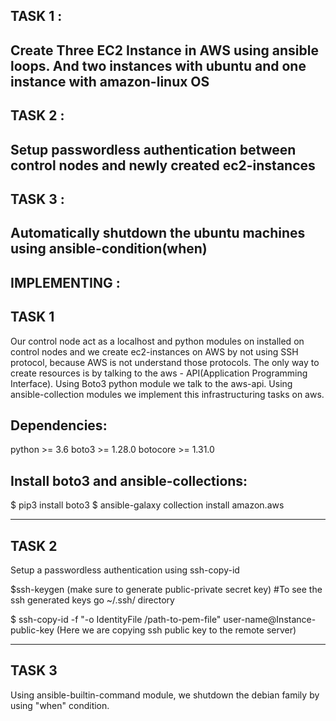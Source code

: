 TASK 1 :
----
Create Three EC2 Instance in AWS using ansible loops. And two instances with ubuntu and one instance with amazon-linux OS
---

TASK 2 :
---
Setup passwordless authentication between control nodes and newly created ec2-instances
---

TASK 3 :
---
Automatically shutdown the ubuntu machines using ansible-condition(when)
---

IMPLEMENTING :
---
TASK 1
---
Our control node act as a localhost and python modules on installed on control nodes and we create ec2-instances on AWS by not using SSH protocol, because AWS is not understand those protocols. The only way to create resources is by talking to the aws - API(Application Programming Interface). Using Boto3 python module we talk to the aws-api. Using ansible-collection modules we implement this infrastructuring tasks on aws.

Dependencies:
---
python >= 3.6
boto3 >= 1.28.0
botocore >= 1.31.0

Install boto3 and ansible-collections:
---
$ pip3 install boto3
$ ansible-galaxy collection install amazon.aws

---

TASK 2
---
Setup a passwordless authentication using ssh-copy-id

$ssh-keygen (make sure to generate public-private secret key)
#To see the ssh generated keys go ~/.ssh/ directory

$ ssh-copy-id  -f "-o IdentityFile /path-to-pem-file" user-name@Instance-public-key
(Here we are copying ssh public key to the remote server)

---

TASK 3
---
Using ansible-builtin-command module, we shutdown the debian family by using "when" condition.

